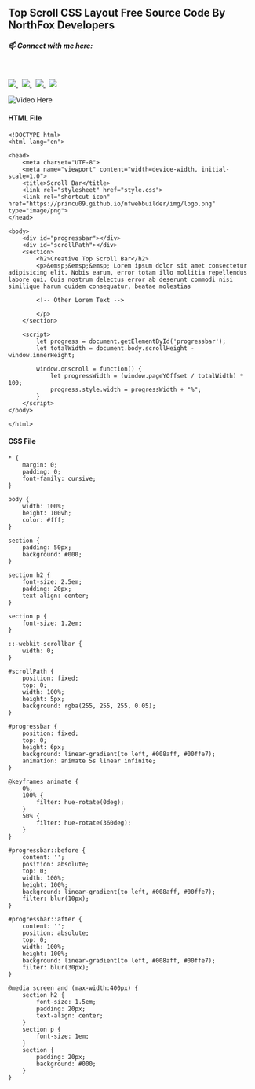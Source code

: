 ## Top Scroll CSS Layout Free Source Code By NorthFox Developers

##### 📫 Connect with me here:<br />
 <br />
 <p>
  <a target="_blank" href="https://www.instagram.com/princu.09">
    <img src="https://img.shields.io/badge/princu.09-386938188?style=flat&logo=instagram&color=black">
  </a> &nbsp; 
  <a target="_blank" href="https://twitter.com/princu09">
    <img src="https://img.shields.io/badge/@princu09-30302f?style=flat&logo=twitter&color=black">
  </a>&nbsp; 
  <a target="_blank" href="https://github.com/princu09">
    <img src="https://img.shields.io/badge/@princu09-30302f?style=flat&logo=github&color=black">
  </a>&nbsp;
    <a target="_blank" href="https://www.t.me/proghub09">
    <img src="https://img.shields.io/badge/ProgHub09-386938188?style=flat&logo=telegram&color=black">
  </a>
</p>

![Video Here](TopScroll.gif)

#### HTML File

```
<!DOCTYPE html>
<html lang="en">

<head>
    <meta charset="UTF-8">
    <meta name="viewport" content="width=device-width, initial-scale=1.0">
    <title>Scroll Bar</title>
    <link rel="stylesheet" href="style.css">
    <link rel="shortcut icon" href="https://princu09.github.io/nfwebbuilder/img/logo.png" type="image/png">
</head>

<body>
    <div id="progressbar"></div>
    <div id="scrollPath"></div>
    <section>
        <h2>Creative Top Scroll Bar</h2>
        <p>&emsp;&emsp;&emsp; Lorem ipsum dolor sit amet consectetur adipisicing elit. Nobis earum, error totam illo mollitia repellendus labore qui. Quis nostrum delectus error ab deserunt commodi nisi similique harum quidem consequatur, beatae molestias
        
        <!-- Other Lorem Text -->

        </p>
    </section>

    <script>
        let progress = document.getElementById('progressbar');
        let totalWidth = document.body.scrollHeight - window.innerHeight;

        window.onscroll = function() {
            let progressWidth = (window.pageYOffset / totalWidth) * 100;
            progress.style.width = progressWidth + "%";
        }
    </script>
</body>

</html>
```

#### CSS File

```
* {
    margin: 0;
    padding: 0;
    font-family: cursive;
}

body {
    width: 100%;
    height: 100vh;
    color: #fff;
}

section {
    padding: 50px;
    background: #000;
}

section h2 {
    font-size: 2.5em;
    padding: 20px;
    text-align: center;
}

section p {
    font-size: 1.2em;
}

::-webkit-scrollbar {
    width: 0;
}

#scrollPath {
    position: fixed;
    top: 0;
    width: 100%;
    height: 5px;
    background: rgba(255, 255, 255, 0.05);
}

#progressbar {
    position: fixed;
    top: 0;
    height: 6px;
    background: linear-gradient(to left, #008aff, #00ffe7);
    animation: animate 5s linear infinite;
}

@keyframes animate {
    0%,
    100% {
        filter: hue-rotate(0deg);
    }
    50% {
        filter: hue-rotate(360deg);
    }
}

#progressbar::before {
    content: '';
    position: absolute;
    top: 0;
    width: 100%;
    height: 100%;
    background: linear-gradient(to left, #008aff, #00ffe7);
    filter: blur(10px);
}

#progressbar::after {
    content: '';
    position: absolute;
    top: 0;
    width: 100%;
    height: 100%;
    background: linear-gradient(to left, #008aff, #00ffe7);
    filter: blur(30px);
}

@media screen and (max-width:400px) {
    section h2 {
        font-size: 1.5em;
        padding: 20px;
        text-align: center;
    }
    section p {
        font-size: 1em;
    }
    section {
        padding: 20px;
        background: #000;
    }
}
```
